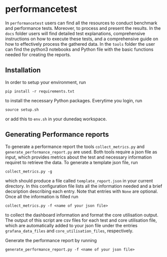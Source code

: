 # performancetest


In `performancetest` users can find all the resources to conduct benchmark and performance tests. Moreover, to process and present the results. In the `docs` folder users will find detailed test explanations, comprehensive instructions on how to execute these tests, and a comprehensive guide on how to effectively process the gathered data. In the `tools` folder the user can find the python3 notebooks and Python file with the basic functions needed for creating the reports.   

## Installation
In order to setup your environment, run

```[bash]
pip install -r requirements.txt
```

to install the necessary Python packages. Everytime you login, run

```[bash]
source setup.sh
```

or add this to `env.sh` in your dunedaq workspace.

## Generating Performance reports

To generate a performance report the tools `collect_metrics.py` and `generate_performance_report.py` are used. Both tools require a json file as input, which provides metrics about the test and necessary information requiret to retrieve the data. To generate a template json file, run

```[bash]
collect_metrics.py -g
```

which should produce a file called `template_report.json` in your current directory. In this configuration file lists all the information needed and a brief decsription describing each entry. Note that entries with `None` are optional. Once all the information is filled run

```[bash]
collect_metrics.py -f <name of your json file>
```

to collect the dashboard information and format the core utilisation output. The output of this script are csv files for each test and core utilisation file, which are automatically added to your json file under the entries `grafana_data_files` and `core_utilisation_files`, respectively.

Generate the performance report by running

```[bash]
generate_performance_report.py -f <name of your json file>
```